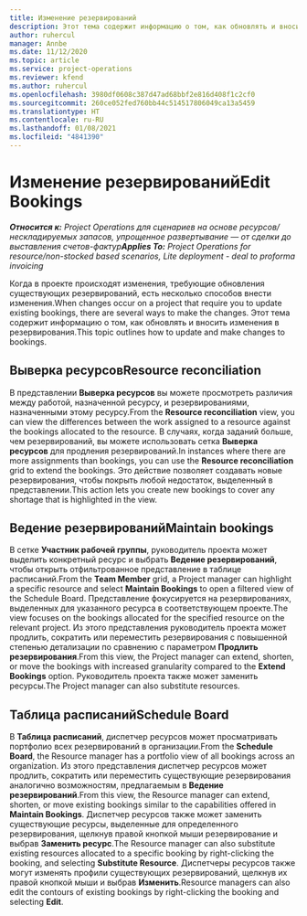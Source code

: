 ```yaml
---
title: Изменение резервирований
description: Этот тема содержит информацию о том, как обновлять и вносить изменения в резервирования.
author: ruhercul
manager: Annbe
ms.date: 11/12/2020
ms.topic: article
ms.service: project-operations
ms.reviewer: kfend
ms.author: ruhercul
ms.openlocfilehash: 3980df0608c387d47ad68bbf2e816d408f1c2cf0
ms.sourcegitcommit: 260ce052fed760bb44c514517806049ca13a5459
ms.translationtype: HT
ms.contentlocale: ru-RU
ms.lasthandoff: 01/08/2021
ms.locfileid: "4841390"
---
```

# <a name="edit-bookings"></a><span data-ttu-id="09470-103">Изменение резервирований</span><span class="sxs-lookup"><span data-stu-id="09470-103">Edit Bookings</span></span>

<span data-ttu-id="09470-104">_**Относится к:** Project Operations для сценариев на основе ресурсов/нескладируемых запасов, упрощенное развертывание — от сделки до выставления счетов-фактур_</span><span class="sxs-lookup"><span data-stu-id="09470-104">_**Applies To:** Project Operations for resource/non-stocked based scenarios, Lite deployment - deal to proforma invoicing_</span></span>


<span data-ttu-id="09470-105">Когда в проекте происходят изменения, требующие обновления существующих резервирований, есть несколько способов внести изменения.</span><span class="sxs-lookup"><span data-stu-id="09470-105">When changes occur on a project that require you to update existing bookings, there are several ways to make the changes.</span></span> <span data-ttu-id="09470-106">Этот тема содержит информацию о том, как обновлять и вносить изменения в резервирования.</span><span class="sxs-lookup"><span data-stu-id="09470-106">This topic outlines how to update and make changes to bookings.</span></span>

## <a name="resource-reconciliation"></a><span data-ttu-id="09470-107">Выверка ресурсов</span><span class="sxs-lookup"><span data-stu-id="09470-107">Resource reconciliation</span></span>

<span data-ttu-id="09470-108">В представлении **Выверка ресурсов** вы можете просмотреть различия между работой, назначенной ресурсу, и резервированиями, назначенными этому ресурсу.</span><span class="sxs-lookup"><span data-stu-id="09470-108">From the **Resource reconciliation** view, you can view the differences between the work assigned to a resource against the bookings allocated to the resource.</span></span> <span data-ttu-id="09470-109">В случаях, когда заданий больше, чем резервирований, вы можете использовать сетка **Выверка ресурсов** для продления резервирований.</span><span class="sxs-lookup"><span data-stu-id="09470-109">In instances where there are more assignments than bookings, you can use the **Resource reconciliation** grid to extend the bookings.</span></span> <span data-ttu-id="09470-110">Это действие позволяет создавать новые резервирования, чтобы покрыть любой недостаток, выделенный в представлении.</span><span class="sxs-lookup"><span data-stu-id="09470-110">This action lets you create new bookings to cover any shortage that is highlighted in the view.</span></span>

## <a name="maintain-bookings"></a><span data-ttu-id="09470-111">Ведение резервирований</span><span class="sxs-lookup"><span data-stu-id="09470-111">Maintain bookings</span></span>

<span data-ttu-id="09470-112">В сетке **Участник рабочей группы**, руководитель проекта может выделить конкретный ресурс и выбрать **Ведение резервирований**, чтобы открыть отфильтрованное представление в таблице расписаний.</span><span class="sxs-lookup"><span data-stu-id="09470-112">From the **Team Member** grid, a Project manager can highlight a specific resource and select **Maintain Bookings** to open a filtered view of the Schedule Board.</span></span> <span data-ttu-id="09470-113">Представление фокусируется на резервированиях, выделенных для указанного ресурса в соответствующем проекте.</span><span class="sxs-lookup"><span data-stu-id="09470-113">The view focuses on the bookings allocated for the specified resource on the relevant project.</span></span> <span data-ttu-id="09470-114">Из этого представления руководитель проекта может продлить, сократить или переместить резервирования с повышенной степенью детализации по сравнению с параметром **Продлить резервирования**.</span><span class="sxs-lookup"><span data-stu-id="09470-114">From this view, the Project manager can extend, shorten, or move the bookings with increased granularity compared to the **Extend Bookings** option.</span></span> <span data-ttu-id="09470-115">Руководитель проекта также может заменить ресурсы.</span><span class="sxs-lookup"><span data-stu-id="09470-115">The Project manager can also substitute resources.</span></span>

## <a name="schedule-board"></a><span data-ttu-id="09470-116">Таблица расписаний</span><span class="sxs-lookup"><span data-stu-id="09470-116">Schedule Board</span></span>

<span data-ttu-id="09470-117">В **Таблица расписаний**, диспетчер ресурсов может просматривать портфолио всех резервирований в организации.</span><span class="sxs-lookup"><span data-stu-id="09470-117">From the **Schedule Board**, the Resource manager has a portfolio view of all bookings across an organization.</span></span> <span data-ttu-id="09470-118">Из этого представления диспетчер ресурсов может продлить, сократить или переместить существующие резервирования аналогично возможностям, предлагаемым в **Ведение резервирований**.</span><span class="sxs-lookup"><span data-stu-id="09470-118">From this view, the Resource manager can extend, shorten, or move existing bookings similar to the capabilities offered in **Maintain Bookings**.</span></span> <span data-ttu-id="09470-119">Диспетчер ресурсов также может заменить существующие ресурсы, выделенные для определенного резервирования, щелкнув правой кнопкой мыши резервирование и выбрав **Заменить ресурс**.</span><span class="sxs-lookup"><span data-stu-id="09470-119">The Resource manager can also substitute existing resources allocated to a specific booking by right-clicking the booking, and selecting **Substitute Resource**.</span></span> <span data-ttu-id="09470-120">Диспетчеры ресурсов также могут изменять профили существующих резервирований, щелкнув их правой кнопкой мыши и выбрав **Изменить**.</span><span class="sxs-lookup"><span data-stu-id="09470-120">Resource managers can also edit the contours of existing bookings by right-clicking the booking and selecting **Edit**.</span></span>
